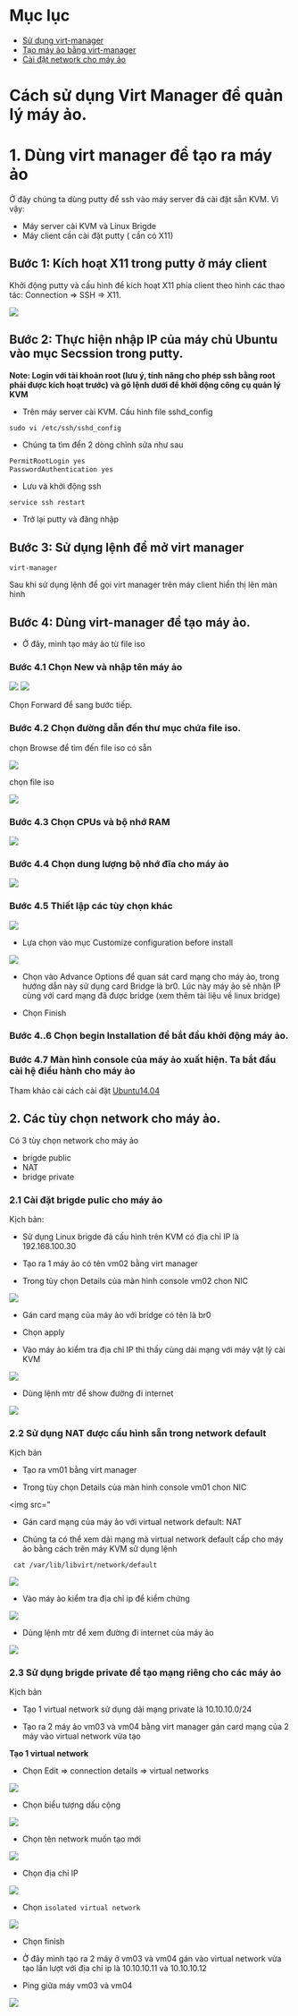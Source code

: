 # Mục lục
- [ Sử dụng virt-manager](#sudụng)
- [ Tạo máy ảo bằng virt-manager](#caidat)
- [ Cài đặt network cho máy ảo](#network)
# Cách sử dụng Virt Manager để quản lý máy ảo.
<a name=sudung></a>
# 1. Dùng virt manager để tạo ra máy ảo
Ở đây chúng ta dùng putty để ssh vào máy server đã cài đặt sẵn KVM. Vì vậy:

- Máy server cài KVM và Linux Brigde 
- Máy client cần cài đặt putty ( cần có X11)

## Bước 1: Kích hoạt X11 trong putty ở máy client
Khởi động putty và cấu hình để kích hoạt X11 phía client theo hình các thao tác: Connection => SSH => X11.

<img src="https://github.com/nguyenminh12051997/meditech-thuctap/blob/master/MinhNV/KVM/images/687474703a2f2f692e696d6775722e636f6d2f634e32394c377a2e706e67.png?raw=true">

## Bước 2: Thực hiện nhập IP của máy chủ Ubuntu vào mục Secssion trong putty.

**Note: Login với tài khoản root (lưu ý, tính năng cho phép ssh bằng root phải được kích hoạt trước) và gõ lệnh dưới để khởi động công cụ quản lý KVM**

- Trên máy server cài KVM. Cấu hình file sshd_config 

``sudo vi /etc/ssh/sshd_config``

- Chúng ta tìm đến 2 dòng chỉnh sửa như sau
 
```sh 
PermitRootLogin yes
PasswordAuthentication yes
```
- Lưu và khởi động ssh 

``service ssh restart`` 

- Trở lại putty và đăng nhập 

## Bước 3: Sử dụng lệnh để mở virt manager

``virt-manager``

Sau khi sử dụng lệnh để gọi virt manager trên máy client hiển thị lên màn hình

<a name=caidat></a>
## Bước 4: Dùng virt-manager để tạo máy ảo.

- Ở đây, mình tạo máy ảo từ file iso

### Bước 4.1 Chọn New và nhập tên máy ảo

<img src="https://github.com/nguyenminh12051997/meditech-thuctap/blob/master/MinhNV/KVM/images/new.PNG?raw=true">

<img src="https://github.com/nguyenminh12051997/meditech-thuctap/blob/master/MinhNV/KVM/images/Capture.PNG?raw=true">

Chọn Forward để sang bước tiếp.

### Bước 4.2 Chọn đường dẫn đến thư mục chứa file iso.

chọn Browse để tìm đến file iso có sẵn

<img src="https://github.com/nguyenminh12051997/meditech-thuctap/blob/master/MinhNV/KVM/images/Capture1.PNG?raw=true">

chọn file iso

<img src="https://github.com/nguyenminh12051997/meditech-thuctap/blob/master/MinhNV/KVM/images/Capture2.PNG?raw=true">

### Bước 4.3 Chọn CPUs và bộ nhớ RAM
<img src="https://github.com/nguyenminh12051997/meditech-thuctap/blob/master/MinhNV/KVM/images/Capture3.PNG?raw=true">


### Bước 4.4 Chọn dung lượng bộ nhớ đĩa cho máy ảo 

<img src="https://github.com/nguyenminh12051997/meditech-thuctap/blob/master/MinhNV/KVM/images/687474703a2f2f692e696d6775722e636f6d2f68566845517a642e706e67.png?raw=true">

### Bước 4.5 Thiết lập các tùy chọn khác 

<img src="https://github.com/nguyenminh12051997/meditech-thuctap/blob/master/MinhNV/KVM/images/Capture5.PNG?raw=true">

- Lựa chọn vào mục Customize configuration before install

<img src="https://github.com/nguyenminh12051997/meditech-thuctap/blob/master/MinhNV/KVM/images/Capture6.PNG?raw=true">



- Chọn vào Advance Options để quan sát card mạng cho máy ảo, trong hướng dẫn này sử dụng card Bridge là br0. Lúc này máy ảo sẽ nhận IP cùng với card mạng đã được bridge (xem thêm tài liệu về linux bridge)

- Chọn Finish

### Bước 4..6 Chọn begin Installation để bắt đầu khởi động máy ảo.

### Bước 4.7 Màn hình console của máy ảo xuất hiện. Ta bắt đầu cài hệ điều hành cho máy ảo 

Tham khảo cài cách cài đặt <a href="https://github.com/nguyenminh12051997/MediTech/blob/master/install_ubuntu_server.md">Ubuntu14.04</a>


<a name=network></a>
## 2. Các tùy chọn network cho máy ảo. 
Có 3 tùy chọn network cho máy ảo
- brigde public
- NAT
- bridge private

### 2.1 Cài đặt brigde pulic cho máy ảo

Kịch bản: 

- Sử dụng Linux brigde đã cấu hình trên KVM có địa chỉ IP là 192.168.100.30

- Tạo ra 1 máy ảo có tên vm02 bằng virt manager

- Trong tùy chọn Details của màn hình console vm02 chon NIC

<img src="https://github.com/nguyenminh12051997/meditech-thuctap/blob/master/MinhNV/KVM/images/brigdepub.PNG?raw=true">

- Gán card mạng của máy ảo với bridge có tên là br0

- Chọn apply

- Vào máy ảo kiểm tra địa chỉ IP thì thấy cùng dải mạng với máy vật lý cài KVM

<img src="https://github.com/nguyenminh12051997/meditech-thuctap/blob/master/MinhNV/KVM/images/bridgeip.PNG?raw=true">

- Dùng lệnh mtr để show đường đi internet

<img src="https://github.com/nguyenminh12051997/meditech-thuctap/blob/master/MinhNV/KVM/images/bridgemtr.PNG?raw=true">

### 2.2 Sử dụng NAT được cấu hình sẵn trong network default

Kịch bản
- Tạo ra vm01 bằng virt manager 

- Trong tùy chọn Details  của màn hình console vm01 chon NIC

<img src="

- Gán card mạng của máy ảo với virtual network default: NAT

- Chúng ta có thể xem dải mạng mà virtual network default cấp cho máy ảo bằng cách trên máy KVM sử dụng lệnh 

``` cat /var/lib/libvirt/network/default```

<img src="https://github.com/nguyenminh12051997/meditech-thuctap/blob/master/MinhNV/KVM/images/natdhcp.PNG?raw=true">

- Vào máy ảo kiểm tra địa chỉ ip để kiểm chứng

<img src="https://github.com/nguyenminh12051997/meditech-thuctap/blob/master/MinhNV/KVM/images/natip.PNG?raw=true">


- Dùng lệnh mtr để xem đường đi internet của máy ảo 

<img src="https://github.com/nguyenminh12051997/meditech-thuctap/blob/master/MinhNV/KVM/images/bridgemtr.PNG?raw=true">

### 2.3 Sử dụng brigde private để tạo mạng riêng cho các máy ảo 

Kịch bản
- Tạo 1 virtual network sử dụng dải mạng private là 10.10.10.0/24

- Tạo ra 2 máy ảo vm03 và vm04 bằng virt manager gán card mạng của 2 máy vào virtual network vừa tạo

**Tạo 1 virtual network** 

- Chọn Edit => connection details => virtual networks 

<img src="https://github.com/nguyenminh12051997/meditech-thuctap/blob/master/MinhNV/KVM/images/hostonly.png?raw=true">

- Chọn biểu tượng dấu cộng 

<img src="https://github.com/nguyenminh12051997/meditech-thuctap/blob/master/MinhNV/KVM/images/hostonly1.PNG">

- Chọn tên network muốn tạo mới 

<img src="https://github.com/nguyenminh12051997/meditech-thuctap/blob/master/MinhNV/KVM/images/hostonly2.PNG?raw=true">

- Chọn địa chỉ IP

<img src="https://github.com/nguyenminh12051997/meditech-thuctap/blob/master/MinhNV/KVM/images/hostonly3.PNG?raw=true">

- Chọn ``isolated virtual network``

<img src="https://github.com/nguyenminh12051997/meditech-thuctap/blob/master/MinhNV/KVM/images/hostonly4.PNG?raw=true">

- Chọn finish

- Ở đây mình tạo ra 2 máy ở vm03 và vm04 gán vào virtual network vừa tạo lần lượt với địa chỉ ip là 10.10.10.11 và 10.10.10.12

- Ping giữa máy vm03 và vm04

<img src="https://github.com/nguyenminh12051997/meditech-thuctap/blob/master/MinhNV/KVM/images/hostonly5.PNG?raw=true">

